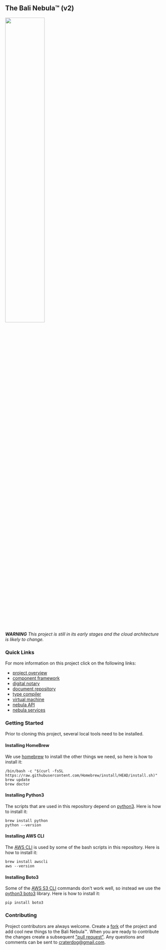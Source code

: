 ## The Bali Nebula™ (v2)
<img src="https://craterdog.com/images/CraterDogLogo.png" width="50%">

_**WARNING**_
_This project is still in its early stages and the cloud architecture is likely to change._

### Quick Links
For more information on this project click on the following links:
 * [project overview](https://github.com/craterdog-bali/aws-bali-nebula/wiki)
 * [component framework](https://github.com/craterdog-bali/js-bali-component-framework/wiki)
 * [digital notary](https://github.com/craterdog-bali/js-bali-digital-notary/wiki)
 * [document repository](https://github.com/craterdog-bali/js-bali-document-repository/wiki)
 * [type compiler](https://github.com/craterdog-bali/js-bali-type-compiler/wiki)
 * [virtual machine](https://github.com/craterdog-bali/js-bali-virtual-machine/wiki)
 * [nebula API](https://github.com/craterdog-bali/js-bali-nebula-api/wiki)
 * [nebula services](https://github.com/craterdog-bali/js-bali-nebula-services/wiki)

### Getting Started
Prior to cloning this project, several local tools need to be installed.

#### Installing HomeBrew
We use [homebrew](https://brew.sh/) to install the other things we need, so here is how to install it:
```
/bin/bash -c "$(curl -fsSL https://raw.githubusercontent.com/Homebrew/install/HEAD/install.sh)"
brew update
brew doctor
```

#### Installing Python3
The scripts that are used in this repository depend on [python3](https://www.python.org/). Here is how to install it:
```
brew install python
python --version
```

#### Installing AWS CLI
The [AWS CLI](https://docs.aws.amazon.com/cli/latest/reference/index.html#cli-aws) is used by some of the bash scripts in this repository. Here is how to install it:
```
brew install awscli
aws --version
```

#### Installing Boto3
Some of the [AWS S3 CLI](https://docs.aws.amazon.com/cli/latest/reference/s3/index.html) commands don't work well, so instead we use the [python3 boto3](https://boto3.amazonaws.com/v1/documentation/api/latest/index.html) library. Here is how to install it:
```
pip install boto3
```

### Contributing
Project contributors are always welcome. Create a
[fork](https://github.com/craterdog-bali/aws-bali-nebula) of the project and add cool
new things to the Bali Nebula™. When you are ready to contribute the changes create a subsequent
["pull request"](https://help.github.com/articles/about-pull-requests/). Any questions and
comments can be sent to [craterdog@gmail.com](mailto:craterdog@gmail.com).

